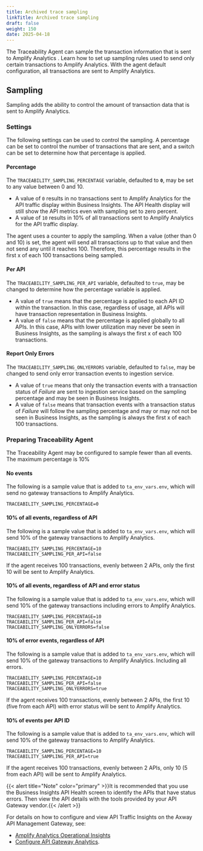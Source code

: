 ```yaml
---
title: Archived trace sampling
linkTitle: Archived trace sampling
draft: false
weight: 150
date: 2025-04-18
---
```

The Traceability Agent can sample the transaction information that is sent to Amplify Analytics . Learn how to set up sampling rules used to send only certain transactions to Amplify Analytics. With the agent default configuration, all transactions are sent to Amplify Analytics.

## Sampling

Sampling adds the ability to control the amount of transaction data that is sent to Amplify Analytics.

### Settings

The following settings can be used to control the sampling.  A percentage can be set to control the number of transactions that are sent, and a switch can be set to determine how that percentage is applied.

#### Percentage

The `TRACEABILITY_SAMPLING_PERCENTAGE` variable, defaulted to **`0`**, may be set to any value between 0 and 10.  

* A value of `0` results in no transactions sent to Amplify Analytics for the API traffic display within Business Insights.  The API Health display will still show the API metrics even with sampling set to zero percent.
* A value of `10` results in 10% of all transactions sent to Amplify Analytics for the API traffic display.

The agent uses a counter to apply the sampling. When a value (other than 0 and 10) is set, the agent will send all transactions up to that value and then not send any until it reaches 100.  Therefore, this percentage results in the first x of each 100 transactions being sampled.

#### Per API

The `TRACEABILITY_SAMPLING_PER_API` variable, defaulted to `true`, may be changed to determine how the percentage variable is applied.

* A value of `true` means that the percentage is applied to each API ID within the transaction. In this case, regardless of usage, all APIs will have transaction representation in Business Insights.
* A value of `false` means that the percentage is applied globally to all APIs. In this case, APIs with lower utilization may never be seen in Business Insights, as the sampling is always the first x of each 100 transactions.

#### Report Only Errors

The `TRACEABILITY_SAMPLING_ONLYERRORS` variable, defaulted to `false`, may be changed to send only error transaction events to ingestion service.

* A value of `true` means that only the transaction events with a transaction status of *Failure* are sent to ingestion service based on the sampling percentage and may be seen in Business Insights.
* A value of `false` means that transaction events with a transaction status of *Failure* will follow the sampling percentage and may or may not not be seen in Business Insights, as the sampling is always the first x of each 100 transactions.

### Preparing Traceability Agent

The Traceability Agent may be configured to sample fewer than all events. The maximum percentage is 10%

#### No events

The following is a sample value that is added to `ta_env_vars.env`, which will send no gateway transactions to Amplify Analytics.

```shell
TRACEABILITY_SAMPLING_PERCENTAGE=0
```

#### 10% of all events, regardless of API

The following is a sample value that is added to `ta_env_vars.env`, which will send 10% of the gateway transactions to Amplify Analytics.

```shell
TRACEABILITY_SAMPLING_PERCENTAGE=10
TRACEABILITY_SAMPLING_PER_API=false
```

If the agent receives 100 transactions, evenly between 2 APIs, only the first 10 will be sent to Amplify Analytics.

#### 10% of all events, regardless of API and error status

The following is a sample value that is added to `ta_env_vars.env`, which will send 10% of the gateway transactions including errors to Amplify Analytics.

```shell
TRACEABILITY_SAMPLING_PERCENTAGE=10
TRACEABILITY_SAMPLING_PER_API=false
TRACEABILITY_SAMPLING_ONLYERRORS=false
```

#### 10% of error events, regardless of API

The following is a sample value that is added to `ta_env_vars.env`, which will send 10% of the gateway transactions to Amplify Analytics. Including all errors.

```shell
TRACEABILITY_SAMPLING_PERCENTAGE=10
TRACEABILITY_SAMPLING_PER_API=false
TRACEABILITY_SAMPLING_ONLYERRORS=true
```

If the agent receives 100 transactions, evenly between 2 APIs, the first 10 (five from each API) with error status will be sent to Amplify Analytics.

#### 10% of events per API ID

The following is a sample value that is added to `ta_env_vars.env`, which will send 10% of the gateway transactions to Amplify Analytics.

```shell
TRACEABILITY_SAMPLING_PERCENTAGE=10
TRACEABILITY_SAMPLING_PER_API=true
```

If the agent receives 100 transactions, evenly between 2 APIs, only 10 (5 from each API) will be sent to Amplify Analytics.

{{< alert title="Note" color="primary" >}}It is recommended that you use the Business Insights API Health screen to identify the APIs that have status errors. Then view the API details with the tools provided by your API Gateway vendor.{{< /alert >}}

For details on how to configure and view API Traffic Insights on the Axway API Management Gateway, see:

* [Amplify Analytics Operational Insights](https://docs.axway.com/bundle/axway-open-docs/page/docs/operational_insights/index.html)
* [Configure API Gateway Analytics](https://docs.axway.com/bundle/axway-open-docs/page/docs/apimanager_analytics/index.html).
